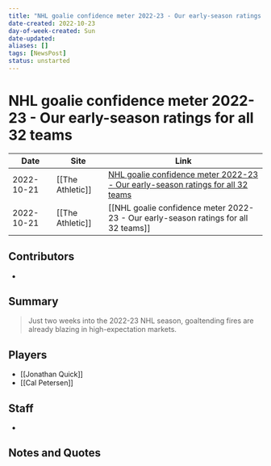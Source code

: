 ```yaml
---
title: "NHL goalie confidence meter 2022-23 - Our early-season ratings for all 32 teams"
date-created: 2022-10-23
day-of-week-created: Sun
date-updated: 
aliases: []
tags: [NewsPost]
status: unstarted
---
```


# NHL goalie confidence meter 2022-23 - Our early-season ratings for all 32 teams

| Date       | Site             | Link                                                                                                                                                                                            |
| ---------- | ---------------- | ----------------------------------------------------------------------------------------------------------------------------------------------------------------------------------------------- |
| 2022-10-21 | [[The Athletic]] | [NHL goalie confidence meter 2022-23 - Our early-season ratings for all 32 teams](https://theathletic.com/3716965/2022/10/22/nhl-goalie-confidence-meter/#:~:text=Los%20Angeles%20Kings,Rating) |
| 2022-10-21 | [[The Athletic]] | [[NHL goalie confidence meter 2022-23 - Our early-season ratings for all 32 teams]]                                                                                                             |

## Contributors
- 


## Summary
> Just two weeks into the 2022-23 NHL season, goaltending fires are already blazing in high-expectation markets.


## Players
- [[Jonathan Quick]]
- [[Cal Petersen]]


## Staff
- 


## Notes and Quotes
> 

